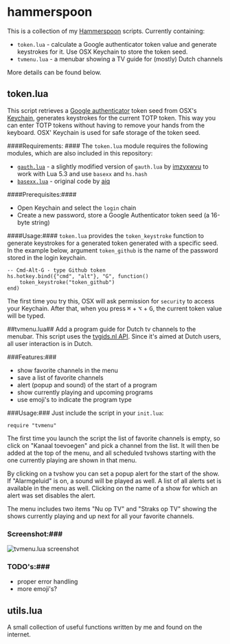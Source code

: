 # hammerspoon
This is a collection of my [Hammerspoon](http://hammerspoon.org) scripts. Currently containing:
* `token.lua` - calculate a Google authenticator token value and generate keystrokes for it. Use OSX Keychain to store the token seed.
* `tvmenu.lua` - a menubar showing a TV guide for (mostly) Dutch channels

More details can be found below.

## token.lua
This script retrieves a [Google authenticator](https://github.com/google/google-authenticator) token seed from OSX's [Keychain](https://en.wikipedia.org/wiki/Keychain_%28software%29), generates keystrokes for the current TOTP token. This way you can enter TOTP tokens without having to remove your hands from the keyboard. OSX' Keychain is used for safe storage of the token seed.

####Requirements: ####
The `token.lua` module requires the following modules, which are also included in this repository:
- [`gauth.lua`](https://github.com/teunvink/hammerspoon/blob/master/gauth.lua) - a slightly modified version of `gauth.lua`  by [imzyxwvu](https://github.com/imzyxwvu/lua-gauth) to work with Lua 5.3 and use `basexx` and `hs.hash`
- [`basexx.lua`](https://github.com/teunvink/hammerspoon/blob/master/basexx.lua) - original code by [aiq](https://github.com/aiq/basexx)

####Prerequisites:####
- Open Keychain and select the `login` chain
- Create a new password, store a Google Authenticator token seed (a 16-byte string)

####Usage:####
`token.lua` provides the `token_keystroke` function to generate keystrokes for a generated token generated with a specific seed. In the example below, argument `token_github` is the name of the password stored in the login keychain.

    -- Cmd-Alt-G - type Github token  
    hs.hotkey.bind({"cmd", "alt"}, "G", function()
        token_keystroke("token_github")
    end)
    
The first time you try this, OSX will ask permission for `security` to access your Keychain. After that, when you press <kbd>⌘</kbd> + <kbd>⌥</kbd> + <kbd>G</kbd>, the current token value will be typed.

##tvmenu.lua##
Add a program guide for Dutch tv channels to the menubar. This script uses the [tvgids.nl API](https://tvgids.nl). Since it's aimed at Dutch users, all user interaction is in Dutch.

###Features:###
- show favorite channels in the menu
- save a list of favorite channels
- alert (popup and sound) of the start of a program
- show currently playing and upcoming programs
- use emoji's to indicate the program type

###Usage:###
Just include the script in your `init.lua`:

    require "tvmenu"

The first time you launch the script the list of favorite channels is empty, so click on "Kanaal toevoegen" and pick a channel from the list. It will then be added at the top of the menu, and all scheduled tvshows starting with the one currently playing are shown in that menu.

By clicking on a tvshow you can set a popup alert for the start of the show. If "Alarmgeluid" is on, a sound will be played as well. A list of all alerts set is available in the menu as well. Clicking on the name of a show for which an alert was set disables the alert.

The menu includes two items "Nu op TV" and "Straks op TV" showing the shows currently playing and up next for all your favorite channels.

### Screenshot:###
![tvmenu.lua screenshot](https://raw.githubusercontent.com/teunvink/hammerspoon/master/images/tvmenu.png "Screenshot")

### TODO's:###
- proper error handling
- more emoji's?

## utils.lua ##
A small collection of useful functions written by me and found on the internet.
